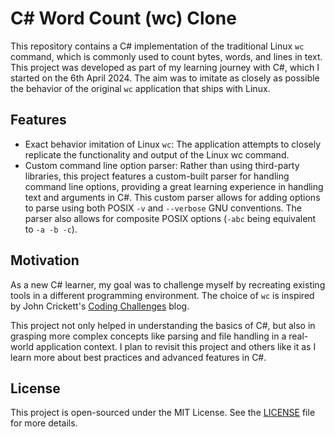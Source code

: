 # C# Word Count (wc) Clone

This repository contains a C# implementation of the traditional Linux `wc` command, which is commonly used to count bytes, words, and lines in text. This project was developed as part of my learning journey with C#, which I started on the 6th April 2024. The aim was to imitate as closely as possible the behavior of the original `wc` application that ships with Linux.

## Features
- Exact behavior imitation of Linux `wc`: The application attempts to closely replicate the functionality and output of the Linux wc command.
- Custom command line option parser: Rather than using third-party libraries, this project features a custom-built parser for handling command line options, providing a great learning experience in handling text and arguments in C#. This custom parser allows for adding options to parse using both POSIX `-v` and `--verbose` GNU conventions. The parser also allows for composite POSIX options (`-abc` being equivalent to `-a -b -c`).

## Motivation

As a new C# learner, my goal was to challenge myself by recreating existing tools in a different programming environment. The choice of `wc` is inspired by John Crickett's [Coding Challenges](https://codingchallenges.fyi/blog/welcome/) blog.

This project not only helped in understanding the basics of C#, but also in grasping more complex concepts like parsing and file handling in a real-world application context. I plan to revisit this project and others like it as I learn more about best practices and advanced features in C#.

## License
This project is open-sourced under the MIT License. See the [LICENSE](./LICENSE) file for more details.
